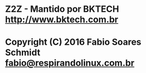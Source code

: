 # Z2Z - Mantido por BKTECH http://www.bktech.com.br

# Copyright (C) 2016 Fabio Soares Schmidt fabio@respirandolinux.com.br
